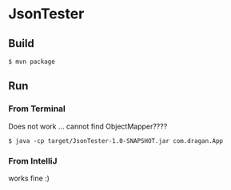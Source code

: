 # JsonTester

## Build

`$ mvn package`

## Run

### From Terminal

Does not work ... cannot find ObjectMapper????

`$ java -cp target/JsonTester-1.0-SNAPSHOT.jar com.dragan.App`

### From IntelliJ

works fine :)
